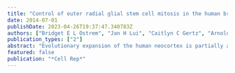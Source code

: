 ```yaml
---
title: "Control of outer radial glial stem cell mitosis in the human brain"
date: 2014-07-01
publishDate: 2023-04-26T19:37:47.340783Z
authors: ["Bridget E L Ostrem", "Jan H Lui", "Caitlyn C Gertz", "Arnold R Kriegstein"]
publication_types: ["2"]
abstract: "Evolutionary expansion of the human neocortex is partially attributed to a relative abundance of neural stem cells in the fetal brain called outer radial glia (oRG). oRG cells display a characteristic division mode, mitotic somal translocation (MST), in which the soma rapidly translocates toward the cortical plate immediately prior to cytokinesis. MST may be essential for progenitor zone expansion, but the mechanism of MST is unknown, hindering exploration of its function in development and disease. Here, we show that MST requires activation of the Rho effector ROCK and nonmuscle myosin II, but not intact microtubules, centrosomal translocation into the leading process, or calcium influx. MST is independent of mitosis and distinct from interkinetic nuclear migration and saltatory migration. Our findings suggest that disrupted MST may underlie neurodevelopmental diseases affecting the Rho-ROCK-myosin pathway and provide a foundation for future exploration of the role of MST in neocortical development, evolution, and disease."
featured: false
publication: "*Cell Rep*"
---
```


